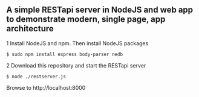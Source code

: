 ## A simple RESTapi server in NodeJS and web app to demonstrate modern, single page, app architecture

1 Install NodeJS and npm. Then install NodeJS packages
```
$ sudo npm install express body-parser nedb
```
2 Download this repository and start the RESTapi server
```
$ node ./restserver.js
```
Browse to http://localhost:8000
